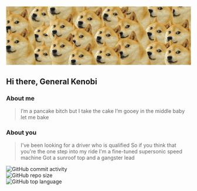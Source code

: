 ![Cover of my profile](https://github.com/CavaiNice/CavaiNice/blob/master/cover_page_gh.jpg)
## Hi there, General Kenobi

### About me
>I’m a pancake bitch but I take the cake
I’m gooey in the middle baby let me bake

### About you
>I've been looking for a driver who is qualified
So if you think that you're the one step into my ride
I'm a fine-tuned supersonic speed machine
Got a sunroof top and a gangster lead


![GitHub commit activity](https://img.shields.io/github/commit-activity/m/Cavainice/Cavainice?style=social)<br>
![GitHub repo size](https://img.shields.io/github/repo-size/CavaiNice/CavaiNice?style=social)<br>
![GitHub top language](https://img.shields.io/github/languages/top/CavaiNice/CavaiNice?style=social)<br>

<!--
**CavaiNice/CavaiNice** is a ✨ _special_ ✨ repository because its `README.md` (this file) appears on your GitHub profile.

Here are some ideas to get you started:

- 🔭 I’m currently working on ...
- 🌱 I’m currently learning ...
- 👯 I’m looking to collaborate on ...
- 🤔 I’m looking for help with ...
- 💬 Ask me about ...
- 📫 How to reach me: ...
- 😄 Pronouns: ...
- ⚡ Fun fact: ...
-->
